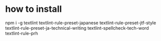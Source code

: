 
# how to install
npm i -g textlint textlint-rule-preset-japanese textlint-rule-preset-jtf-style textlint-rule-preset-ja-technical-writing textlint-spellcheck-tech-word textlint-rule-prh
